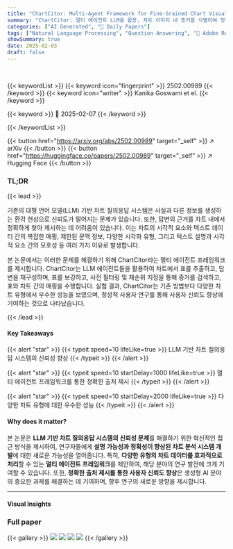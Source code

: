 ```yaml
---
title: "ChartCitor: Multi-Agent Framework for Fine-Grained Chart Visual Attribution"
summary: "ChartCitor: 멀티 에이전트 LLM을 활용, 차트 이미지 내 증거를 식별하여 정확한 답변 근거를 제시하는 혁신적 차트 질의응답 시스템."
categories: ["AI Generated", "🤗 Daily Papers"]
tags: ["Natural Language Processing", "Question Answering", "🏢 Adobe Research",]
showSummary: true
date: 2025-02-03
draft: false
---
```


<br>

{{< keywordList >}}
{{< keyword icon="fingerprint" >}} 2502.00989 {{< /keyword >}}
{{< keyword icon="writer" >}} Kanika Goswami et el. {{< /keyword >}}
 
{{< keyword >}} 🤗 2025-02-07 {{< /keyword >}}
 
{{< /keywordList >}}

{{< button href="https://arxiv.org/abs/2502.00989" target="_self" >}}
↗ arXiv
{{< /button >}}
{{< button href="https://huggingface.co/papers/2502.00989" target="_self" >}}
↗ Hugging Face
{{< /button >}}




### TL;DR


{{< lead >}}

기존의 대형 언어 모델(LLM) 기반 차트 질의응답 시스템은 사실과 다른 정보를 생성하는 환각 현상으로 신뢰도가 떨어지는 문제가 있습니다.  또한, 답변의 근거를 차트 내에서 정확하게 찾아 제시하는 데 어려움이 있습니다. 이는 차트의 시각적 요소와 텍스트 데이터 간의 복잡한 매핑, 제한된 문맥 정보, 다양한 시각화 유형, 그리고 텍스트 설명과 시각적 요소 간의 모호성 등 여러 가지 이유로 발생합니다.

본 논문에서는 이러한 문제를 해결하기 위해 ChartCitor라는 멀티 에이전트 프레임워크를 제시합니다.  ChartCitor는 LLM 에이전트들을 활용하여 차트에서 표를 추출하고, 답변을 재구성하며, 표를 보강하고, 사전 필터링 및 재순위 지정을 통해 증거를 검색하고, 표와 차트 간의 매핑을 수행합니다.  실험 결과, ChartCitor는 기존 방법보다 다양한 차트 유형에서 우수한 성능을 보였으며, 정성적 사용자 연구를 통해 사용자 신뢰도 향상에 기여하는 것으로 나타났습니다.

{{< /lead >}}


#### Key Takeaways

{{< alert "star" >}}
{{< typeit speed=10 lifeLike=true >}} LLM 기반 차트 질의응답 시스템의 신뢰성 향상 {{< /typeit >}}
{{< /alert >}}

{{< alert "star" >}}
{{< typeit speed=10 startDelay=1000 lifeLike=true >}} 멀티 에이전트 프레임워크를 통한 정확한 출처 제시 {{< /typeit >}}
{{< /alert >}}

{{< alert "star" >}}
{{< typeit speed=10 startDelay=2000 lifeLike=true >}} 다양한 차트 유형에 대한 우수한 성능 {{< /typeit >}}
{{< /alert >}}

#### Why does it matter?
본 논문은 **LLM 기반 차트 질의응답 시스템의 신뢰성 문제**를 해결하기 위한 혁신적인 접근 방식을 제시하여, 연구자들에게 **설명 가능성과 정확성이 향상된 차트 분석 시스템 개발**에 대한 새로운 가능성을 열어줍니다.  특히, **다양한 유형의 차트 데이터를 효과적으로 처리**할 수 있는 **멀티 에이전트 프레임워크**를 제안하여, 해당 분야의 연구 발전에 크게 기여할 수 있습니다.  또한, **정확한 출처 제시를 통한 사용자 신뢰도 향상**은 생성형 AI 분야의 중요한 과제를 해결하는 데 기여하며, 향후 연구의 새로운 방향을 제시합니다.

------
#### Visual Insights







### Full paper

{{< gallery >}}
<img src="paper_images/1.png" class="grid-w50 md:grid-w33 xl:grid-w25" />
<img src="paper_images/2.png" class="grid-w50 md:grid-w33 xl:grid-w25" />
<img src="paper_images/3.png" class="grid-w50 md:grid-w33 xl:grid-w25" />
<img src="paper_images/4.png" class="grid-w50 md:grid-w33 xl:grid-w25" />
{{< /gallery >}}